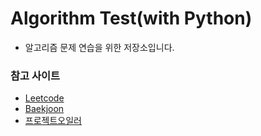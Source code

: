 # Algorithm Test(with Python)

* 알고리즘 문제 연습을 위한 저장소입니다.


### 참고 사이트

* [Leetcode](https://leetcode.com/)
* [Baekjoon](https://www.acmicpc.net/)
* [프로젝트오일러](https://euler.synap.co.kr/)




